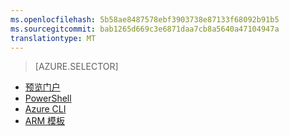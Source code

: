 ```yaml
---
ms.openlocfilehash: 5b58ae8487578ebf3903738e87133f68092b91b5
ms.sourcegitcommit: bab1265d669c3e6871daa7cb8a5640a47104947a
translationtype: MT
---
```

> [AZURE.SELECTOR]
- [预览门户](virtual-networks-create-vnet-arm-pportal.md)
- [PowerShell](virtual-networks-create-vnet-arm-ps.md)
- [Azure CLI](virtual-networks-create-vnet-arm-cli.md)
- [ARM 模板](virtual-networks-create-vnet-arm-template-click.md)